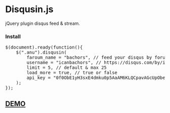 # Disqusin.js
jQuery plugin disqus feed & stream.

<h3>Install</h3>
<pre>$(document).ready(function(){
    $(".anu").disqusin(
        faroum_name = "bachors", // feed your disqus by forum name
        username = "icanbachors", // https://disqus.com/by/icanbachors
        limit = 5, // default &amp; max 25
        load_more = true, // true or false
        api_key = "0f0ObE1yH3sxE4dmku0p5AaAM6KLQCpavAGcUpObe537RVd1Pi1K7NCTFwWJZ07d" // https://disqus.com/api/applications/
    );
});</pre>

<h2><a href="http://ibacor.com/disqus" target="_BLANK">DEMO</a></h2>
